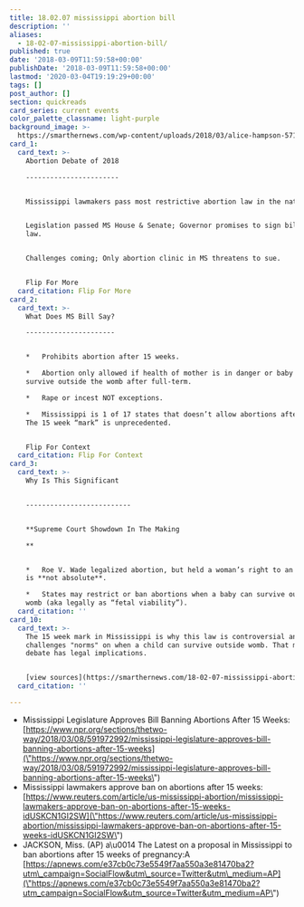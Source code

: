 ```yaml
---
title: 18.02.07 mississippi abortion bill
description: ''
aliases:
  - 18-02-07-mississippi-abortion-bill/
published: true
date: '2018-03-09T11:59:58+00:00'
publishDate: '2018-03-09T11:59:58+00:00'
lastmod: '2020-03-04T19:19:29+00:00'
tags: []
post_author: []
section: quickreads
card_series: current events
color_palette_classname: light-purple
background_image: >-
  https://smarthernews.com/wp-content/uploads/2018/03/alice-hampson-5714-unsplash-scaled.jpg
card_1:
  card_text: >-
    Abortion Debate of 2018

    -----------------------


    Mississippi lawmakers pass most restrictive abortion law in the nation.


    Legislation passed MS House & Senate; Governor promises to sign bill into
    law.


    Challenges coming; Only abortion clinic in MS threatens to sue.


    Flip For More
  card_citation: Flip For More
card_2:
  card_text: >-
    What Does MS Bill Say?

    ----------------------


    *   Prohibits abortion after 15 weeks.

    *   Abortion only allowed if health of mother is in danger or baby will not
    survive outside the womb after full-term.

    *   Rape or incest NOT exceptions.

    *   Mississippi is 1 of 17 states that doesn’t allow abortions after 20 wks.
    The 15 week “mark” is unprecedented.


    Flip For Context
  card_citation: Flip For Context
card_3:
  card_text: >-
    Why Is This Significant  


    --------------------------


    **Supreme Court Showdown In The Making  

    **


    *   Roe V. Wade legalized abortion, but held a woman’s right to an abortion
    is **not absolute**.

    *   States may restrict or ban abortions when a baby can survive outside
    womb (aka legally as “fetal viability”).
  card_citation: ''
card_10:
  card_text: >-
    The 15 week mark in Mississippi is why this law is controversial and
    challenges "norms" on when a child can survive outside womb. That medical
    debate has legal implications.


    [view sources](https://smarthernews.com/18-02-07-mississippi-abortion-bill/)
  card_citation: ''

---
```

*   Mississippi Legislature Approves Bill Banning Abortions After 15 Weeks: [https://www.npr.org/sections/thetwo-way/2018/03/08/591972992/mississippi-legislature-approves-bill-banning-abortions-after-15-weeks](\"https://www.npr.org/sections/thetwo-way/2018/03/08/591972992/mississippi-legislature-approves-bill-banning-abortions-after-15-weeks\")
*   Mississippi lawmakers approve ban on abortions after 15 weeks: [https://www.reuters.com/article/us-mississippi-abortion/mississippi-lawmakers-approve-ban-on-abortions-after-15-weeks-idUSKCN1GI2SW](\"https://www.reuters.com/article/us-mississippi-abortion/mississippi-lawmakers-approve-ban-on-abortions-after-15-weeks-idUSKCN1GI2SW\")
*   JACKSON, Miss. (AP) a\\u0014 The Latest on a proposal in Mississippi to ban abortions after 15 weeks of pregnancy:A [https://apnews.com/e37cb0c73e5549f7aa550a3e81470ba2?utm\_campaign=SocialFlow&utm\_source=Twitter&utm\_medium=AP](\"https://apnews.com/e37cb0c73e5549f7aa550a3e81470ba2?utm_campaign=SocialFlow&utm_source=Twitter&utm_medium=AP\")